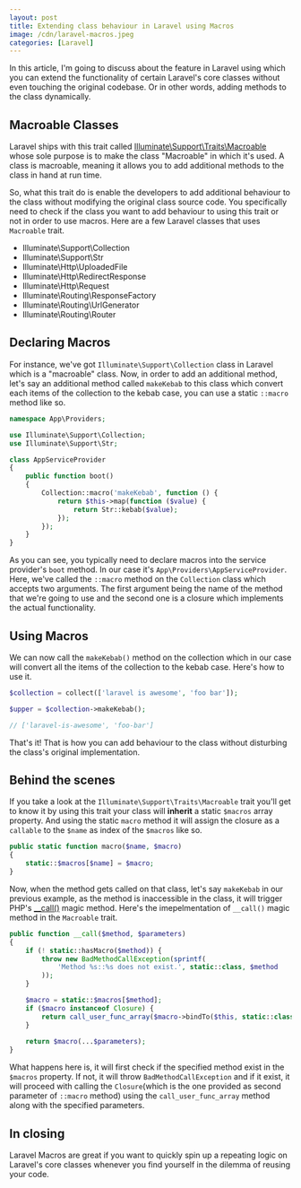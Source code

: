 ```yaml
---
layout: post
title: Extending class behaviour in Laravel using Macros
image: /cdn/laravel-macros.jpeg
categories: [Laravel]
---
```


In this article, I'm going to discuss about the feature in Laravel using which you can extend the functionality of certain Laravel's core classes without even touching the original codebase. Or in other words, adding methods to the class dynamically.

## Macroable Classes

Laravel ships with this trait called [Illuminate\Support\Traits\Macroable](https://github.com/laravel/framework/blob/6.x/src/Illuminate/Support/Traits/Macroable.php) whose sole purpose is to make the class "Macroable" in which it's used. A class is macroable, meaning it allows you to add additional methods to the class in hand at run time. 

So, what this trait do is enable the developers to add additional behaviour to the class without modifying the original class source code. You specifically need to check if the class you want to add behaviour to using this trait or not in order to use macros. Here are a few Laravel classes that uses `Macroable` trait.

- Illuminate\Support\Collection
- Illuminate\Support\Str
- Illuminate\Http\UploadedFile
- Illuminate\Http\RedirectResponse
- Illuminate\Http\Request
- Illuminate\Routing\ResponseFactory
- Illuminate\Routing\UrlGenerator
- Illuminate\Routing\Router

## Declaring Macros

For instance, we've got `Illuminate\Support\Collection` class in Laravel which is a "macroable" class. Now, in order to add an additional method, let's say an additional method called `makeKebab` to this class which convert each items of the collection to the kebab case, you can use a static `::macro` method like so.

```php
namespace App\Providers;

use Illuminate\Support\Collection;
use Illuminate\Support\Str;

class AppServiceProvider
{
    public function boot()
    {
        Collection::macro('makeKebab', function () {
            return $this->map(function ($value) {
                return Str::kebab($value);
            });
        });
    }
}
```

As you can see, you typically need to declare macros into the service provider's `boot` method. In our case it's `App\Providers\AppServiceProvider`. Here, we've called the `::macro` method on the `Collection` class which accepts two arguments. The first argument being the name of the method that we're going to use and the second one is a closure which implements the actual functionality. 

## Using Macros

We can now call the `makeKebab()` method on the collection which in our case will convert all the items of the collection to the kebab case. Here's how to use it.

```php
$collection = collect(['laravel is awesome', 'foo bar']);

$upper = $collection->makeKebab();

// ['laravel-is-awesome', 'foo-bar']
```

That's it! That is how you can add behaviour to the class without disturbing the class's original implementation.

## Behind the scenes

If you take a look at the `Illuminate\Support\Traits\Macroable` trait you'll get to know it by using this trait your class will **inherit** a static `$macros` array property. And using the static `macro` method it will assign the closure as a `callable` to the `$name` as index of the `$macros` like so.

```php
public static function macro($name, $macro)
{
    static::$macros[$name] = $macro;
}
```

Now, when the method gets called on that class, let's say `makeKebab` in our previous example, as the method is inaccessible in the class, it will trigger PHP's [__call()](https://www.php.net/manual/en/language.oop5.overloading.php#object.call) magic method. Here's the imepelmentation of `__call()` magic method in the `Macroable` trait.

```php
public function __call($method, $parameters)
{
    if (! static::hasMacro($method)) {
        throw new BadMethodCallException(sprintf(
            'Method %s::%s does not exist.', static::class, $method
        ));
    }

    $macro = static::$macros[$method];
    if ($macro instanceof Closure) {
        return call_user_func_array($macro->bindTo($this, static::class), $parameters);
    }
    
    return $macro(...$parameters);
}
```

What happens here is, it will first check if the specified method exist in the `$macros` property. If not, it will throw `BadMethodCallException` and if it exist, it will proceed with calling the `Closure`(which is the one provided as second parameter of `::macro` method) using the `call_user_func_array` method along with the specified parameters.

## In closing

Laravel Macros are great if you want to quickly spin up a repeating logic on Laravel's core classes whenever you find yourself in the dilemma of reusing your code.

